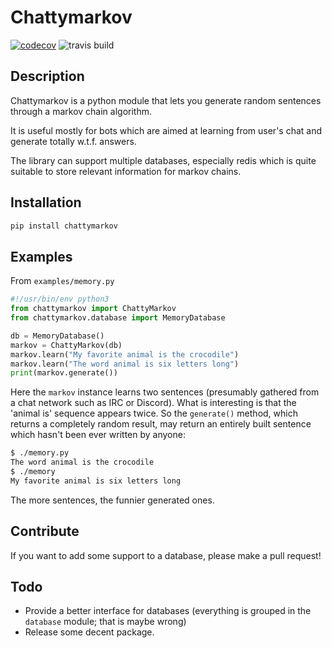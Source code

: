 # Chattymarkov

[![codecov](https://codecov.io/gh/Ge0/chattymarkov/branch/master/graph/badge.svg)](https://codecov.io/gh/Ge0/chattymarkov)
![travis build](https://travis-ci.org/Ge0/chattymarkov.svg?branch=master)

## Description

Chattymarkov is a python module that lets you generate random sentences
through a markov chain algorithm.

It is useful mostly for bots which are aimed at learning from user's chat and
generate totally w.t.f. answers.

The library can support multiple databases, especially redis which is quite
suitable to store relevant information for markov chains.

## Installation

```bash
pip install chattymarkov
```

## Examples

From `examples/memory.py`

```python
#!/usr/bin/env python3
from chattymarkov import ChattyMarkov
from chattymarkov.database import MemoryDatabase

db = MemoryDatabase()
markov = ChattyMarkov(db)
markov.learn("My favorite animal is the crocodile")
markov.learn("The word animal is six letters long")
print(markov.generate())
```

Here the `markov` instance learns two sentences (presumably gathered from a
chat network such as IRC or Discord). What is interesting is that the
'animal is' sequence appears twice. So the `generate()` method, which returns
a completely random result, may return an entirely built sentence which hasn't
been ever written by anyone:

```bash
$ ./memory.py
The word animal is the crocodile
$ ./memory
My favorite animal is six letters long
```

The more sentences, the funnier generated ones.

## Contribute

If you want to add some support to a database, please make a pull request!

## Todo

  * Provide a better interface for databases (everything is grouped in the
  `database` module; that is maybe wrong)
  * Release some decent package.
